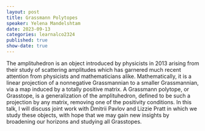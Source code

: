 ```yaml
---
layout: post
title: Grassmann Polytopes
speaker: Yelena Mandelshtam
date: 2023-09-13
categories: learnalco2324
published: true
show-date: true
---
```

The amplituhedron is an object introduced by physicists in 2013 arising from their study of scattering amplitudes which has garnered much recent attention from physicists and mathematicians alike. Mathematically, it is a linear projection of a nonnegative Grassmannian to a smaller Grassmannian, via a map induced by a totally positive matrix. A Grassmann polytope, or Grasstope, is a generalization of the amplituhedron, defined to be such a projection by any matrix, removing one of the positivity conditions. In this talk, I will discuss joint work with Dmitrii Pavlov and Lizzie Pratt in which we study these objects, with hope that we may gain new insights by broadening our horizons and studying all Grasstopes.